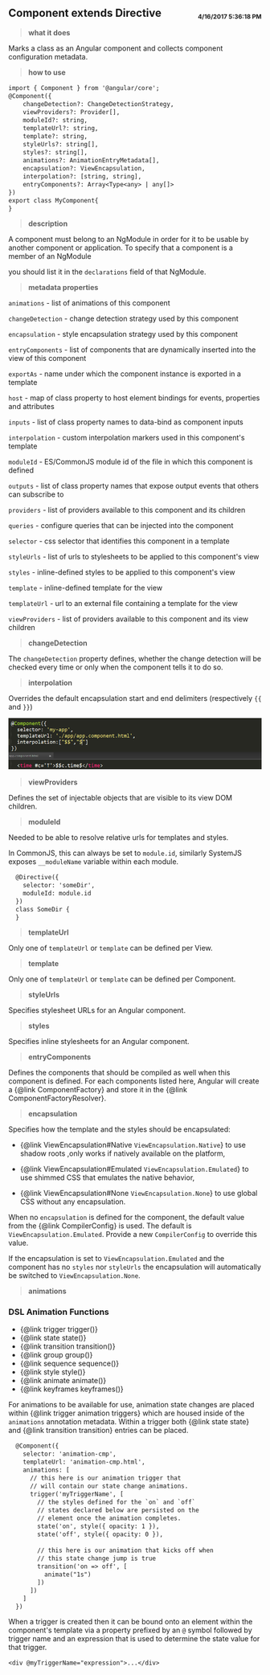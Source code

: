 ## Component extends Directive <span style='float:right;font-size:12px;line-height:40px;'>4/16/2017 5:36:18 PM </span>

> **what it does**

Marks a class as an Angular component and collects component configuration
metadata.

> **how to use**

	import { Component } from '@angular/core';
	@Component({
		changeDetection?: ChangeDetectionStrategy,
		viewProviders?: Provider[],
		moduleId?: string,
		templateUrl?: string,
		template?: string,
		styleUrls?: string[],
		styles?: string[],
		animations?: AnimationEntryMetadata[],
		encapsulation?: ViewEncapsulation,
		interpolation?: [string, string],
		entryComponents?: Array<Type<any> | any[]>
	})
	export class MyComponent{
	}

>**description**

A component must belong to an NgModule in order for it to be usable by another component or application. To specify that a component is a member of an NgModule

you should list it in the `declarations` field of that NgModule.

>**metadata properties**

`animations` - list of animations of this component

`changeDetection` - change detection strategy used by this component

`encapsulation` - style encapsulation strategy used by this component

`entryComponents` - list of components that are dynamically inserted into the view of this component

`exportAs` - name under which the component instance is exported in a template

`host` - map of class property to host element bindings for events, properties and attributes

`inputs` - list of class property names to data-bind as component inputs

`interpolation` - custom interpolation markers used in this component's template

`moduleId` - ES/CommonJS module id of the file in which this component is defined

`outputs` - list of class property names that expose output events that others can subscribe to

`providers` - list of providers available to this component and its children

`queries` -  configure queries that can be injected into the component

`selector` - css selector that identifies this component in a template

`styleUrls` - list of urls to stylesheets to be applied to this component's view

`styles` - inline-defined styles to be applied to this component's view

`template` - inline-defined template for the view

`templateUrl` - url to an external file containing a template for the view

`viewProviders` - list of providers available to this component and its view children

>**changeDetection**

The `changeDetection` property defines, whether the change detection will be checked every time or only when the component tells it to do so.

>**interpolation**

Overrides the default encapsulation start and end delimiters (respectively `{{` and `}}`)

![interpolation](../images/interpolation.jpg)

>**viewProviders**

Defines the set of injectable objects that are visible to its view DOM children.

>**moduleId**

Needed to be able to resolve relative urls for templates and styles.

In CommonJS, this can always be set to `module.id`, similarly SystemJS exposes `__moduleName` variable within each module.


      @Directive({
        selector: 'someDir',
        moduleId: module.id
      })
      class SomeDir {
      }
     
>**templateUrl**

Only one of `templateUrl` or `template` can be defined per View.

>**template**

Only one of `templateUrl` or `template` can be defined per Component.

>**styleUrls**

Specifies stylesheet URLs for an Angular component.

>**styles**

Specifies inline stylesheets for an Angular component.

>**entryComponents**

Defines the components that should be compiled as well when this component is defined. For each components listed here, Angular will create a {@link ComponentFactory} and store it in the {@link ComponentFactoryResolver}.

>**encapsulation**

Specifies how the template and the styles should be encapsulated:

- {@link ViewEncapsulation#Native `ViewEncapsulation.Native`} to use shadow roots ,only works if natively available on the platform,

- {@link ViewEncapsulation#Emulated `ViewEncapsulation.Emulated`} to use shimmed CSS that emulates the native behavior,

- {@link ViewEncapsulation#None `ViewEncapsulation.None`} to use global CSS without any encapsulation.

When no `encapsulation` is defined for the component, the default value from the {@link CompilerConfig} is used. The default is `ViewEncapsulation.Emulated`. Provide a new `CompilerConfig` to override this value.

If the encapsulation is set to `ViewEncapsulation.Emulated` and the component has no `styles` nor `styleUrls` the encapsulation will automatically be switched to `ViewEncapsulation.None`.

>**animations**

### DSL Animation Functions

- {@link trigger trigger()}
- {@link state state()}
- {@link transition transition()}
- {@link group group()}
- {@link sequence sequence()}
- {@link style style()}
- {@link animate animate()}
- {@link keyframes keyframes()}

For animations to be available for use, animation state changes are placed within {@link trigger animation triggers} which are housed inside of the `animations` annotation metadata. Within a trigger both {@link state state} and {@link transition transition} entries can be placed.

      @Component({
        selector: 'animation-cmp',
        templateUrl: 'animation-cmp.html',
        animations: [
          // this here is our animation trigger that
          // will contain our state change animations.
          trigger('myTriggerName', [
            // the styles defined for the `on` and `off`
            // states declared below are persisted on the
            // element once the animation completes.
            state('on', style({ opacity: 1 }),
            state('off', style({ opacity: 0 }),
    
            // this here is our animation that kicks off when
            // this state change jump is true
            transition('on => off', [
              animate("1s")
            ])
          ])
        ]
      })

When a trigger is created then it can be bound onto an element within the component's template via a property prefixed by an `@` symbol followed by trigger name and an expression that is used to determine the state value for that trigger.

    <div @myTriggerName="expression">...</div>



